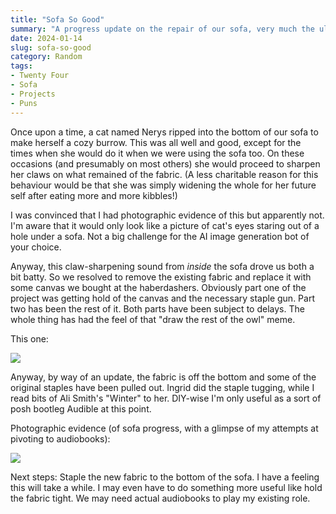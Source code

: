 ```yaml
---
title: "Sofa So Good"
summary: "A progress update on the repair of our sofa, very much the ultimate lazy Sunday job."
date: 2024-01-14
slug: sofa-so-good
category: Random
tags:
- Twenty Four
- Sofa
- Projects
- Puns
---
```


Once upon a time, a cat named Nerys ripped into the bottom of our sofa to make herself a cozy burrow. This was all well and good, except for the times when she would do it when we were using the sofa too. On these occasions (and presumably on most others) she would proceed to sharpen her claws on what remained of the fabric. (A less charitable reason for this behaviour would be that she was simply widening the whole for her future self after eating more and more kibbles!)

I was convinced that I had photographic evidence of this but apparently not. I'm aware that it would only look like a picture of cat's eyes staring out of a hole under a sofa. Not a big challenge for the AI image generation bot of your choice.

Anyway, this claw-sharpening sound from *inside* the sofa drove us both a bit batty. So we resolved to remove the existing fabric and replace it with some canvas we bought at the haberdashers. Obviously part one of the project was getting hold of the canvas and the necessary staple gun. Part two has been the rest of it. Both parts have been subject to delays. The whole thing has had the feel of that "draw the rest of the owl" meme.

This one:

![](/assets/images/2024/rest-of-owl-meme.jpeg)

Anyway, by way of an update, the fabric is off the bottom and some of the original staples have been pulled out. Ingrid did the staple tugging, while I read bits of Ali Smith's "Winter" to her. DIY-wise I'm only useful as a sort of posh bootleg Audible at this point.

Photographic evidence (of sofa progress, with a glimpse of my attempts at pivoting to audiobooks):

![](/assets/images/2024/sofa-evidence.jpeg)

Next steps: Staple the new fabric to the bottom of the sofa. I have a feeling this will take a while. I may even have to do something more useful like hold the fabric tight. We may need actual audiobooks to play my existing role.
